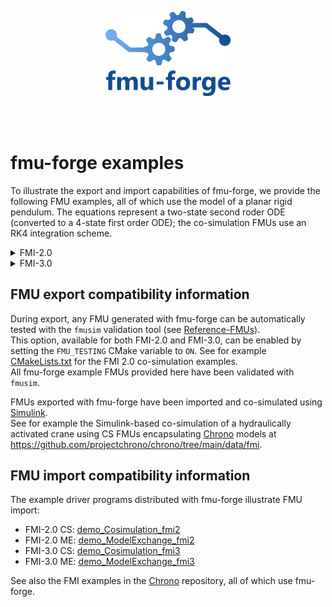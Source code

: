 <p align="center">
<img src="https://github.com/projectchrono/fmu-forge/blob/main/fmu-forge.png" width="200">
</p>

<br><br>

# fmu-forge examples

To illustrate the export and import capabilities of fmu-forge, we provide the following FMU examples, all of which use the model of a planar rigid pendulum. The equations represent a two-state second roder ODE (converted to a 4-state first order ODE); the co-simulation FMUs use an RK4 integration scheme.

<details>
<summary> FMI-2.0 </summary>
  
  - CS FMU: [myFmuCosimulation_fmi2](https://github.com/projectchrono/fmu-forge/tree/main/examples/fmi2/cosimulation)
  - ME FMU: [myFmuModelExchange_fmi2](https://github.com/projectchrono/fmu-forge/tree/main/examples/fmi2/model_exchange)
    
</details>

<details>
<summary> FMI-3.0 </summary>
  
- CS FMU: [myFmuCosimulation_fmi3](https://github.com/projectchrono/fmu-forge/tree/main/examples/fmi3/cosimulation)
- ME FMU: [myFmuModelExchange_fmi3](https://github.com/projectchrono/fmu-forge/tree/main/examples/fmi3/model_exchange)
  
</details>

## FMU export compatibility information

During export, any FMU generated with fmu-forge can be automatically tested with the `fmusim` validation tool (see [Reference-FMUs](https://github.com/modelica/Reference-FMUs)).<br>
This option, available for both FMI-2.0 and FMI-3.0, can be enabled by setting the `FMU_TESTING` CMake variable to `ON`. See for example [CMakeLists.txt](https://github.com/projectchrono/fmu-forge/blob/01cda9654dc48adbd310267de1915a11f369e250/examples/fmi2/cosimulation/CMakeLists.txt#L10) for the FMI 2.0 co-simulation examples.<br>
All fmu-forge example FMUs provided here have been validated with `fmusim`. 

FMUs exported with fmu-forge have been imported and co-simulated using [Simulink](https://mathworks.com/products/simulink.html).<br>
See for example the Simulink-based co-simulation of a hydraulically activated crane using CS FMUs encapsulating [Chrono](https://projectchrono.org/) models at https://github.com/projectchrono/chrono/tree/main/data/fmi. 

## FMU import compatibility information

The example driver programs distributed with fmu-forge illustrate FMU import:
- FMI-2.0 CS: [demo_Cosimulation_fmi2](https://github.com/projectchrono/fmu-forge/blob/main/examples/fmi2/cosimulation/demo_Cosimulation_fmi2.cpp)
- FMI-2.0 ME: [demo_ModelExchange_fmi2](https://github.com/projectchrono/fmu-forge/blob/main/examples/fmi2/model_exchange/demo_ModelExchange_fmi2.cpp)
- FMI-3.0 CS: [demo_Cosimulation_fmi3](https://github.com/projectchrono/fmu-forge/blob/main/examples/fmi3/cosimulation/demo_Cosimulation_fmi3.cpp)
- FMI-3.0 ME: [demo_ModelExchange_fmi3](https://github.com/projectchrono/fmu-forge/blob/main/examples/fmi3/model_exchange/demo_ModelExchange_fmi3.cpp)

See also the FMI examples in the [Chrono](https://github.com/projectchrono/chrono/tree/main/src/demos/fmi) repository, all of which use fmu-forge.
